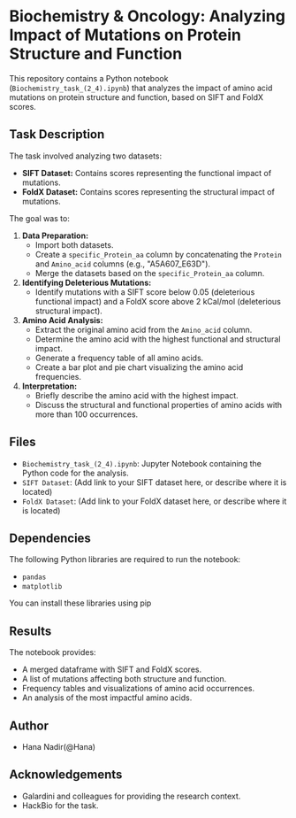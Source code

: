 # Biochemistry & Oncology: Analyzing Impact of Mutations on Protein Structure and Function

This repository contains a Python notebook (`Biochemistry_task_(2_4).ipynb`) that analyzes the impact of amino acid mutations on protein structure and function, based on SIFT and FoldX scores.

## Task Description

The task involved analyzing two datasets:

* **SIFT Dataset:** Contains scores representing the functional impact of mutations.
* **FoldX Dataset:** Contains scores representing the structural impact of mutations.

The goal was to:

1.  **Data Preparation:**
    * Import both datasets.
    * Create a `specific_Protein_aa` column by concatenating the `Protein` and `Amino_acid` columns (e.g., "A5A607_E63D").
    * Merge the datasets based on the `specific_Protein_aa` column.
2.  **Identifying Deleterious Mutations:**
    * Identify mutations with a SIFT score below 0.05 (deleterious functional impact) and a FoldX score above 2 kCal/mol (deleterious structural impact).
3.  **Amino Acid Analysis:**
    * Extract the original amino acid from the `Amino_acid` column.
    * Determine the amino acid with the highest functional and structural impact.
    * Generate a frequency table of all amino acids.
    * Create a bar plot and pie chart visualizing the amino acid frequencies.
4.  **Interpretation:**
    * Briefly describe the amino acid with the highest impact.
    * Discuss the structural and functional properties of amino acids with more than 100 occurrences.

## Files

* `Biochemistry_task_(2_4).ipynb`: Jupyter Notebook containing the Python code for the analysis.
* `SIFT Dataset`: (Add link to your SIFT dataset here, or describe where it is located)
* `FoldX Dataset`: (Add link to your FoldX dataset here, or describe where it is located)

## Dependencies

The following Python libraries are required to run the notebook:

* `pandas`
* `matplotlib`
  

You can install these libraries using pip

## Results
The notebook provides:

* A merged dataframe with SIFT and FoldX scores.
* A list of mutations affecting both structure and function.
* Frequency tables and visualizations of amino acid occurrences.
* An analysis of the most impactful amino acids.

## Author

* Hana Nadir(@Hana) 

## Acknowledgements
* Galardini and colleagues for providing the research context.
* HackBio for the task.
